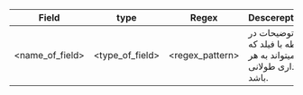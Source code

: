 Field |  type   | Regex | Descereption
----- |---------|-------|--------------
<name_of_field> |  <type_of_field>  | <regex_pattern> | توضیحات در رابطه با فیلد که میتواند به هر مقداری طولانی باشد.
